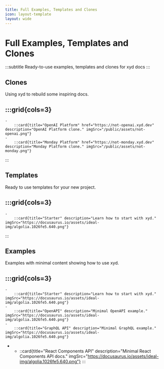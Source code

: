 ```yaml
---
title: Full Examples, Templates and Clones
icon: layout-template
layout: wide
---
```


# Full Examples, Templates and Clones
:::subtitle
Ready-to-use examples, templates and clones for xyd docs
:::

## Clones
Using xyd to rebuild some inspiring docs.

:::grid{cols=3}
- 
    - 
        ::card{title="OpenAI Platform" href="https://not-openai.xyd.dev" description="OpenAI Platform clone." imgSrc="/public/assets/not-openai.png"}
    - 
        ::card{title="Monday Platform" href="https://not-monday.xyd.dev" description="Monday Platform clone." imgSrc="/public/assets/not-monday.png"}
:::

## Templates
Ready to use templates for your new project.

:::grid{cols=3}
- 
    - 
        ::card{title="Starter" description="Learn how to start with xyd." imgSrc="https://docusaurus.io/assets/ideal-img/algolia.1026fe5.640.png"}
:::

## Examples
Examples with minimal content showing how to use xyd.

:::grid{cols=3}
- 
    - 
        ::card{title="Starter" description="Learn how to start with xyd." imgSrc="https://docusaurus.io/assets/ideal-img/algolia.1026fe5.640.png"}
    - 
        ::card{title="OpenAPI" description="Minimal OpenAPI example." imgSrc="https://docusaurus.io/assets/ideal-img/algolia.1026fe5.640.png"}
    - 
        ::card{title="GraphQL API" description="Minimal GraphQL example." imgSrc="https://docusaurus.io/assets/ideal-img/algolia.1026fe5.640.png"}

- 
    - 
        ::card{title="React Components API" description="Minimal React Components API docs." imgSrc="https://docusaurus.io/assets/ideal-img/algolia.1026fe5.640.png"}
:::
